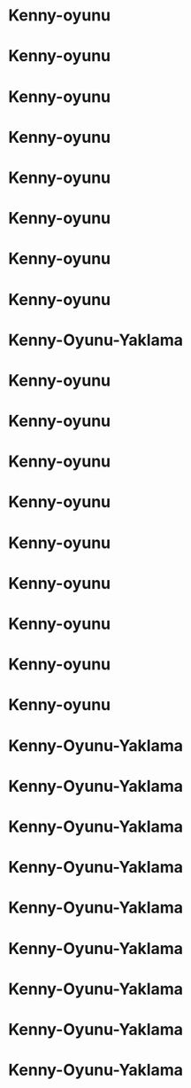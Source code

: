 # Kenny-oyunu
# Kenny-oyunu
# Kenny-oyunu
# Kenny-oyunu
# Kenny-oyunu
# Kenny-oyunu
# Kenny-oyunu
# Kenny-oyunu
# Kenny-Oyunu-Yaklama
# Kenny-oyunu
# Kenny-oyunu
# Kenny-oyunu
# Kenny-oyunu
# Kenny-oyunu
# Kenny-oyunu
# Kenny-oyunu
# Kenny-oyunu
# Kenny-oyunu
# Kenny-Oyunu-Yaklama
# Kenny-Oyunu-Yaklama
# Kenny-Oyunu-Yaklama
# Kenny-Oyunu-Yaklama
# Kenny-Oyunu-Yaklama
# Kenny-Oyunu-Yaklama
# Kenny-Oyunu-Yaklama
# Kenny-Oyunu-Yaklama
# Kenny-Oyunu-Yaklama
